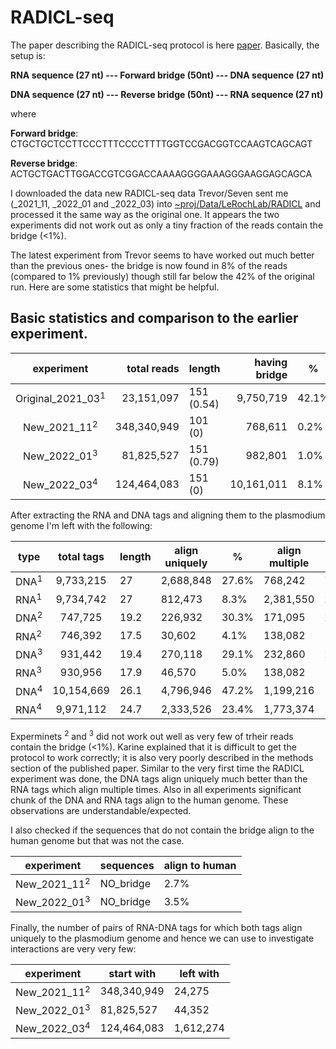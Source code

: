 # RADICL-seq

The paper describing the RADICL-seq protocol is here [paper](https://www.biorxiv.org/content/10.1101/681924v1.full.pdf). Basically, the setup is:


**RNA sequence (27 nt) --- Forward bridge (50nt) --- DNA sequence (27 nt)**

**DNA sequence (27 nt) --- Reverse bridge (50nt) --- RNA sequence (27 nt)**

where

**Forward bridge**: CTGCTGCTCCTTCCCTTTCCCCTTTTGGTCCGACGGTCCAAGTCAGCAGT

**Reverse bridge**: ACTGCTGACTTGGACCGTCGGACCAAAAGGGGAAAGGGAAGGAGCAGCA


I downloaded the data new RADICL-seq data Trevor/Seven sent me (\_2021\_11, \_2022\_01 and \_2022\_03) into [~proj/Data/LeRochLab/RADICL](~proj/Data/LeRochLab/RADICL) and processed it the same way as the original one. It appears the two experiments did not work out as only a tiny fraction of the reads contain the bridge (<1%). 

The latest experiment from Trevor seems to have worked out much better than the previous ones- the bridge is now found in 8% of the reads (compared to 1% previously) though still far below the 42% of the original run. Here are some statistics that might be helpful. 

## Basic statistics and comparison to the earlier experiment.

| experiment | total reads | length | having bridge | % |
| :--------: | -----------: | ------ | -------------: | - |
| Original\_2021\_03<sup>1</sup>| 23,151,097 | 151 (0.54) | 9,750,719 | 42.1% |
| New\_2021\_11<sup>2</sup> | 348,340,949 | 101 (0) | 768,611 | 0.2% |
| New\_2022\_01<sup>3</sup> | 81,825,527 | 151 (0.79) | 982,801 | 1.0% |
| New\_2022\_03<sup>4</sup> | 124,464,083 | 151 (0) | 10,161,011 | 8.1% |


After extracting the RNA and DNA tags and aligning them to the plasmodium genome I'm left with the following:


| type | total tags | length | align uniquely | % | align multiple | % | align to human | % |
| ---- | :--------: | -------| ---------------| - | -------------- | - | -------------- | - | 
| DNA<sup>1</sup> | 9,733,215 | 27 | 2,688,848 | 27.6% | 768,242      | 7.9% | 5,752,330 | 58.1% |
| RNA<sup>1</sup> | 9,734,742 | 27 | 812,473 | 8.3% | 2,381,550      | 24.4% | 5,977,131 | 61.4% |
| DNA<sup>2</sup> | 747,725 | 19.2 | 226,932 | 30.3% | 171,095     | 22.9% | 334,979 | 44.8% |
| RNA<sup>2</sup> | 746,392 | 17.5 | 30,602 | 4.1% | 138,082     | 18.5% | 298,556 | 40.1% |
| DNA<sup>3</sup> | 931,442 | 19.4 | 270,118 | 29.1% | 232,860     | 24.8% | 393,989 | 42.3% |
| RNA<sup>3</sup> | 930,956 | 17.9 | 46,570 | 5.0% | 138,082     | 18.5% | 381,691 | 41.2% |
| DNA<sup>4</sup> | 10,154,669 | 26.1 | 4,796,946 | 47.2% | 1,199,216     | 11.8% | 1,500,823 | 14.7% |
| RNA<sup>4</sup> | 9,971,112 | 24.7 | 2,333,526 | 23.4% | 1,773,374     | 17.4% | 961,768 | 9.6% |


Experminets <sup>2</sup> and <sup>3</sup> did not work out well as very few of trheir reads contain the bridge (<1%). Karine explained that it is difficult to get the protocol to work correctly; it is also very poorly described in the methods section of the published paper. 
Similar to the very first time the RADICL experiment was done, the DNA tags align uniquely much better than the RNA tags which align multiple times. Also in all experiments significant chunk of the DNA and RNA tags align to the human genome. These observations are understandable/expected.


I also checked if the sequences that do not contain the bridge align to the human genome but that was not the case.

| experiment | sequences | align to human |
| --------- | --------- | -------------- |
| New\_2021\_11<sup>2</sup> | NO_bridge | 2.7% |
| New\_2022\_01<sup>3</sup> | NO_bridge | 3.5% |


Finally, the number of pairs of RNA-DNA tags for which both tags align uniquely to the plasmodium genome and hence we can use to investigate interactions are very very few:

| experiment | start with | left with |
| --------- | -------------- | - |
| New\_2021\_11<sup>2</sup> | 348,340,949 | 24,275 |
| New\_2022\_01<sup>3</sup> | 81,825,527 | 44,352 |
| New\_2022\_03<sup>4</sup> | 124,464,083 | 1,612,274 |



